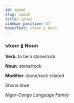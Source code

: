 ```yaml
---
id: ipüwë
slug: ipüwë
title: ipüwë
sidebar_position: 67
hoverText: stone § Noun
---
```


### stone § Noun

**Verb**: to be a stone/rock

**Noun**: stone/rock

**Modifier**: stone/rock-related

Shona ibwe 

*Niger-Congo Language Family*